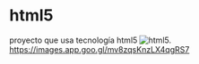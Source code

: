 # html5
proyecto que usa tecnología html5
![html5.](https://myoctocat.com/assets/images/base-octocat.svg)
https://images.app.goo.gl/mv8zqsKnzLX4qgRS7
